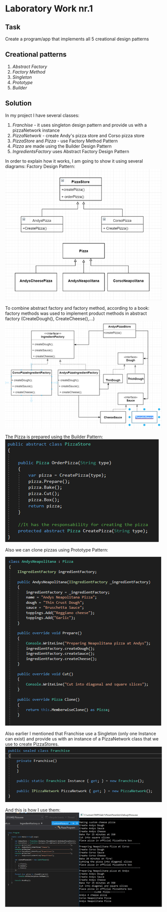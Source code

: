 # Laboratory Work nr.1
## Task 
Create a program/app that implements all 5 creational design patterns
## Creational patterns
1. _Abstract Factory_
2. _Factory Method_
3. _Singleton_
4. _Prototype_
5. _Builder_

## Solution 
In my project I have several classes:
1. _Franchise_  - it uses singleton design pattern and provide us with a pizzaNetwork instance
2. _PizzaNetwork_ - create Andy's pizza store and Corso pizza store
3. _PizzaStore_ and _Pizza_ - use Factory Method Pattern
4. _Pizza_ are made using the Builder Design Pattern
5. _IngredientsFactory_ uses Abstract Factory Design Pattern 

In order to explain how it works, I am going to show it using several diagrams:
Factory Design Pattern: 
![alt text](DiagramsAndScreens/FactoryMethod.PNG "Logo Title Text 1")

To combine abstract factory and factory method, according to a book: factory methods was used to implement product methods in abstract factory (CreateDough(), CreateCheese(),...)
![alt text](DiagramsAndScreens/AbstractFactory.PNG "Logo Title Text 1")

The Pizza is prepared using the Builder Pattern:  
![alt text](DiagramsAndScreens/Builder.PNG "Logo Title Text 1")

Also we can clone pizzas using Prototype Pattern:

![alt text](DiagramsAndScreens/Prototype.PNG "Logo Title Text 1")

Also earlier I mentioned that Franchise use a Singleton (only one Instance can exist) and provide us with an instance of a PizzaNetwork class that we use to create PizzaStores.
![alt text](DiagramsAndScreens/Franchise.PNG "Logo Title Text 1")

And this is how I use them: 
![alt text](DiagramsAndScreens/Result.PNG "Logo Title Text 1")



